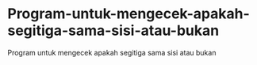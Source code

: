 # Program-untuk-mengecek-apakah-segitiga-sama-sisi-atau-bukan
Program untuk mengecek apakah segitiga sama sisi atau bukan
